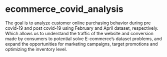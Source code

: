 # ecommerce_covid_analysis
The goal is to analyze customer online purchasing behavior during pre covid-19 and post covid-19 using February and April dataset, respectively. Which allows us to understand the traffic of the website and conversion made by consumers to potential solve E-commerce’s dataset problems, and expand the opportunities for marketing campaigns, target promotions and optimizing the inventory level.
